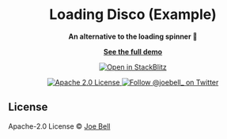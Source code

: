 <h1 align="center">
  Loading Disco (Example)
</h1>

<p align="center">
  <strong>An alternative to the loading spinner 🪩</strong>
</p>

<p align="center">
  <strong><a href="https://joebell.co.uk/blog/loading-images-with-the-blur-down-technique">See the full demo</a></strong><br/>
</p>

<p align="center">
  <a href="https://stackblitz.com/github/joe-bell/loading-disco?title=Joe%20Bell%20–%20Loading%20Disco">
    <img
      alt="Open in StackBlitz"
      src="https://developer.stackblitz.com/img/open_in_stackblitz_small.svg"
    />
  </a>
</p>

<p align="center">
  <a href="https://github.com/joe-bell/loading-disco/blob/main/LICENSE">
    <img alt="Apache 2.0 License" src="https://badgen.net/github/license/joe-bell/loading-disco" />
  </a>
  <a href="https://twitter.com/joebell_">
    <img alt="Follow @joebell_ on Twitter" src="https://img.shields.io/twitter/follow/joebell_.svg?style=social&label=Follow" />
  </a>
</p>

## License

Apache-2.0 License © [Joe Bell](https://twitter.com/joebell_)
